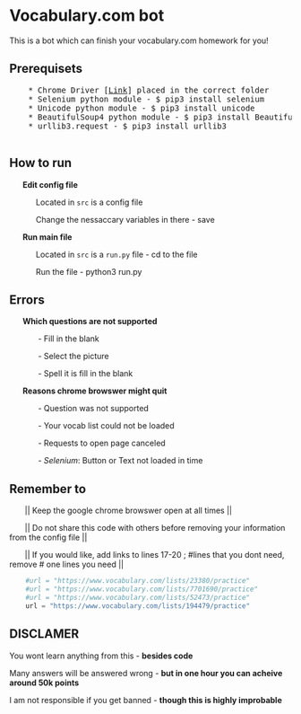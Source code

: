 # Vocabulary.com bot

This is a bot which can finish your vocabulary.com homework for you!

## Prerequisets
  <pre>
    * Chrome Driver [<a href="https://sites.google.com/a/chromium.org/chromedriver/">Link</a>] placed in the correct folder
    * Selenium python module - $ pip3 install selenium
    * Unicode python module - $ pip3 install unicode 
    * BeautifulSoup4 python module - $ pip3 install BeautifulSoup4
    * urllib3.request - $ pip3 install urllib3
  </pre>
## How to run
  &nbsp;&nbsp;&nbsp;&nbsp;&nbsp;&nbsp;**Edit config file**
  
  &nbsp;&nbsp;&nbsp;&nbsp;&nbsp;&nbsp;&nbsp;&nbsp;&nbsp;&nbsp;&nbsp;&nbsp;Located in <code>src</code> is a config file
  
  &nbsp;&nbsp;&nbsp;&nbsp;&nbsp;&nbsp;&nbsp;&nbsp;&nbsp;&nbsp;&nbsp;&nbsp;Change the nessaccary variables in there - save
  
  &nbsp;&nbsp;&nbsp;&nbsp;&nbsp;&nbsp;**Run main file**
  
  &nbsp;&nbsp;&nbsp;&nbsp;&nbsp;&nbsp;&nbsp;&nbsp;&nbsp;&nbsp;&nbsp;&nbsp;Located in <code>src</code> is a <code>run.py</code> file - cd to the file
  
  &nbsp;&nbsp;&nbsp;&nbsp;&nbsp;&nbsp;&nbsp;&nbsp;&nbsp;&nbsp;&nbsp;&nbsp;Run the file - python3 run.py
  
  
## Errors
  &nbsp;&nbsp;&nbsp;&nbsp;&nbsp;&nbsp;**Which questions are not supported**
  
  &nbsp;&nbsp;&nbsp;&nbsp;&nbsp;&nbsp;&nbsp;&nbsp;&nbsp;&nbsp;&nbsp;&nbsp; - Fill in the blank
  
  &nbsp;&nbsp;&nbsp;&nbsp;&nbsp;&nbsp;&nbsp;&nbsp;&nbsp;&nbsp;&nbsp;&nbsp; - Select the picture
  
  &nbsp;&nbsp;&nbsp;&nbsp;&nbsp;&nbsp;&nbsp;&nbsp;&nbsp;&nbsp;&nbsp;&nbsp; - Spell it is fill in the blank

  &nbsp;&nbsp;&nbsp;&nbsp;&nbsp;&nbsp;**Reasons chrome browswer might quit**
  
  &nbsp;&nbsp;&nbsp;&nbsp;&nbsp;&nbsp;&nbsp;&nbsp;&nbsp;&nbsp;&nbsp;&nbsp; - Question was not supported
  
  &nbsp;&nbsp;&nbsp;&nbsp;&nbsp;&nbsp;&nbsp;&nbsp;&nbsp;&nbsp;&nbsp;&nbsp; - Your vocab list could not be loaded
  
  &nbsp;&nbsp;&nbsp;&nbsp;&nbsp;&nbsp;&nbsp;&nbsp;&nbsp;&nbsp;&nbsp;&nbsp; - Requests to open page canceled
  
  &nbsp;&nbsp;&nbsp;&nbsp;&nbsp;&nbsp;&nbsp;&nbsp;&nbsp;&nbsp;&nbsp;&nbsp; - *Selenium*: Button or Text not loaded in time
  
## Remember to
  &nbsp;&nbsp;&nbsp;&nbsp;&nbsp;&nbsp; || Keep the google chrome browswer open at all times ||
  
  &nbsp;&nbsp;&nbsp;&nbsp;&nbsp;&nbsp; || Do not share this code with others before removing your information from the config file ||
  
  &nbsp;&nbsp;&nbsp;&nbsp;&nbsp;&nbsp; || If you would like, add links to lines 17-20 ; #lines that you dont need, remove # one lines you need || 
  
```python 
    #url = "https://www.vocabulary.com/lists/23380/practice"
    #url = "https://www.vocabulary.com/lists/7701690/practice"
    #url = "https://www.vocabulary.com/lists/52473/practice"
    url = "https://www.vocabulary.com/lists/194479/practice"
```

## DISCLAMER
You wont learn anything from this - **besides code**

Many answers will be answered wrong - **but in one hour you can acheive around 50k points**

I am not responsible if you get banned - **though this is highly improbable**
  
  
  

  
  
  
  